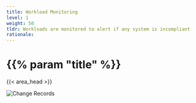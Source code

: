 ```yaml
---
title: Workload Monitoring
level: 1
weight: 50
tldr: Workloads are monitored to alert if any system is incompliant
rationale:
---
```


# {{% param "title" %}}
{{< area_head >}}

![Change Records](/images/change-records.png)